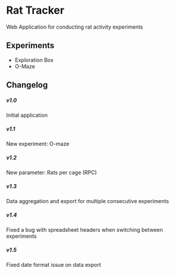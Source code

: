 # Rat Tracker
Web Application for conducting rat activity experiments

## Experiments
* Exploration Box
* O-Maze

## Changelog
##### v1.0
Initial application
##### v1.1
New experiment: O-maze
##### v1.2
New parameter: Rats per cage (RPC)
##### v1.3
Data aggregation and export for multiple consecutive experiments
##### v1.4
Fixed a bug with spreadsheet headers when switching between experiments
##### v1.5
Fixed date format issue on data export